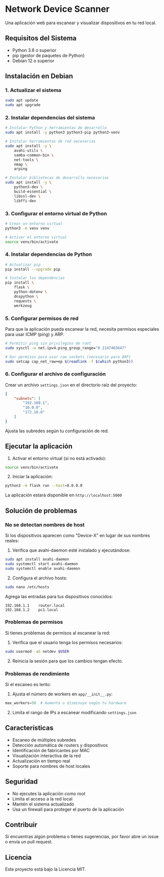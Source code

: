 # Network Device Scanner

Una aplicación web para escanear y visualizar dispositivos en tu red local.

## Requisitos del Sistema

- Python 3.8 o superior
- pip (gestor de paquetes de Python)
- Debian 12 o superior

## Instalación en Debian

### 1. Actualizar el sistema

```bash
sudo apt update
sudo apt upgrade
```

### 2. Instalar dependencias del sistema

```bash
# Instalar Python y herramientas de desarrollo
sudo apt install -y python3 python3-pip python3-venv

# Instalar herramientas de red necesarias
sudo apt install -y \
    avahi-utils \
    samba-common-bin \
    net-tools \
    nmap \
    arping

# Instalar bibliotecas de desarrollo necesarias
sudo apt install -y \
    python3-dev \
    build-essential \
    libssl-dev \
    libffi-dev
```

### 3. Configurar el entorno virtual de Python

```bash
# Crear un entorno virtual
python3 -m venv venv

# Activar el entorno virtual
source venv/bin/activate
```

### 4. Instalar dependencias de Python

```bash
# Actualizar pip
pip install --upgrade pip

# Instalar las dependencias
pip install \
    flask \
    python-dotenv \
    dnspython \
    requests \
    werkzeug
```

### 5. Configurar permisos de red

Para que la aplicación pueda escanear la red, necesita permisos especiales para usar ICMP (ping) y ARP.

```bash
# Permitir ping sin privilegios de root
sudo sysctl -w net.ipv4.ping_group_range="0 2147483647"

# Dar permisos para usar raw sockets (necesario para ARP)
sudo setcap cap_net_raw+ep $(readlink -f $(which python3))
```

### 6. Configurar el archivo de configuración

Crear un archivo `settings.json` en el directorio raíz del proyecto:

```json
{
    "subnets": [
        "192.168.1",
        "10.0.0",
        "172.16.0"
    ]
}
```

Ajusta las subredes según tu configuración de red.

## Ejecutar la aplicación

1. Activar el entorno virtual (si no está activado):
```bash
source venv/bin/activate
```

2. Iniciar la aplicación:
```bash
python3 -m flask run --host=0.0.0.0
```

La aplicación estará disponible en `http://localhost:5000`

## Solución de problemas

### No se detectan nombres de host

Si los dispositivos aparecen como "Device-X" en lugar de sus nombres reales:

1. Verifica que avahi-daemon esté instalado y ejecutándose:
```bash
sudo apt install avahi-daemon
sudo systemctl start avahi-daemon
sudo systemctl enable avahi-daemon
```

2. Configura el archivo hosts:
```bash
sudo nano /etc/hosts
```
Agrega las entradas para tus dispositivos conocidos:
```
192.168.1.1    router.local
192.168.1.2    pc1.local
```

### Problemas de permisos

Si tienes problemas de permisos al escanear la red:

1. Verifica que el usuario tenga los permisos necesarios:
```bash
sudo usermod -aG netdev $USER
```

2. Reinicia la sesión para que los cambios tengan efecto.

### Problemas de rendimiento

Si el escaneo es lento:

1. Ajusta el número de workers en `app/__init__.py`:
```python
max_workers=50  # Aumenta o disminuye según tu hardware
```

2. Limita el rango de IPs a escanear modificando `settings.json`

## Características

- Escaneo de múltiples subredes
- Detección automática de routers y dispositivos
- Identificación de fabricantes por MAC
- Visualización interactiva de la red
- Actualización en tiempo real
- Soporte para nombres de host locales

## Seguridad

- No ejecutes la aplicación como root
- Limita el acceso a la red local
- Mantén el sistema actualizado
- Usa un firewall para proteger el puerto de la aplicación

## Contribuir

Si encuentras algún problema o tienes sugerencias, por favor abre un issue o envía un pull request.

## Licencia

Este proyecto está bajo la Licencia MIT. 